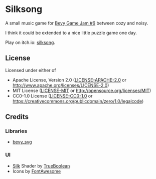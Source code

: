 # Silksong

A small music game for [Bevy Game Jam #6](https://itch.io/jam/bevy-jam-6) between cozy and noisy.

I think it could be extended to a nice little puzzle game one day.

Play on itch.io: [silksong](https://werkelmann.itch.io/silksong).

## License

Licensed under either of

* Apache License, Version 2.0
  ([LICENSE-APACHE-2.0](LICENSE-Apache-2.0) or <http://www.apache.org/licenses/LICENSE-2.0>)
* MIT License
  ([LICENSE-MIT](LICENSE-MIT) or <http://opensource.org/licenses/MIT>)
* CC0-1.0 License
  ([LICENSE-CC0-1.0](LICENSE-CC0-1.0) or <https://creativecommons.org/publicdomain/zero/1.0/legalcode>)

## Credits

### Libraries

* [bevy_svg](https://docs.rs/bevy_svg/latest/bevy_svg/)

### UI

* [Silk](https://www.shadertoy.com/view/Xs3SRn) Shader by [TrueBoolean](https://www.shadertoy.com/user/TrueBoolean)
* Icons by [FontAwesome](https://fontawesome.com)
